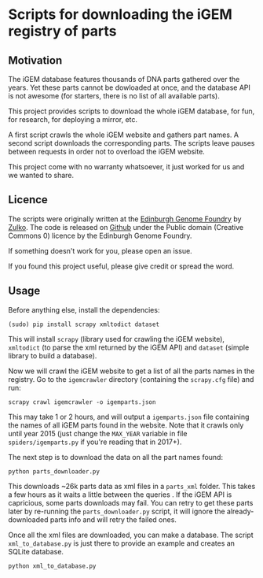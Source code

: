 # Scripts for downloading the iGEM registry of parts

## Motivation

The iGEM database features thousands of DNA parts gathered over the years.
Yet these parts cannot be dowloaded at once, and the database API is not awesome (for starters, there is no  list of all available parts).

This project provides scripts to download the whole iGEM database, for fun, for research, for deploying a mirror, etc.

A first script crawls the whole iGEM website and gathers part names. A second script downloads the corresponding parts. The scripts leave pauses between requests in order not to overload the iGEM website.

This project come with no warranty whatsoever, it just worked for us and we wanted to share.

## Licence

The scripts were originally written at the [Edinburgh Genome Foundry](http://genomefoundry.org/) by [Zulko](https://github.com/Zulko).
The code is released on [Github](https://github.com/Edinburgh-Genome-Foundry/igem-registry-downloader) under the Public domain (Creative Commons 0) licence by the Edinburgh Genome Foundry.

If something doesn't work for you, please open an issue.

If you found this project useful, please give credit or spread the word.


## Usage

Before anything else, install the dependencies:

```
(sudo) pip install scrapy xmltodict dataset
```

 This will install `scrapy` (library used for crawling the iGEM website), `xmltodict` (to parse the xml returned by the iGEM API) and `dataset` (simple library to build a database).



Now we will crawl the iGEM website to get a list of all the parts names in the registry.
Go to the `igemcrawler` directory (containing the `scrapy.cfg` file) and run:

```
scrapy crawl igemcrawler -o igemparts.json
```

This may take 1 or 2 hours, and will output a `igemparts.json` file containing the names of all iGEM parts found in the website. Note that it crawls only until year 2015 (just change the `MAX_YEAR` variable in file `spiders/igemparts.py` if you're reading that in 2017+).

The next step is to download the data on all the part names found:

```
python parts_downloader.py
```

This downloads ~26k parts data as xml files in a `parts_xml` folder. This takes a few hours as it waits a little between the queries . If the iGEM API is capricious, some parts downloads may fail. You can retry to get these parts later by re-running the `parts_downloader.py` script, it will ignore the already-downloaded parts info and will retry the failed ones.

Once all the xml files are downloaded, you can make a database. The script `xml_to_database.py` is just there to provide an example and creates an SQLite database.

```
python xml_to_database.py
```
